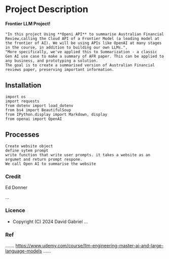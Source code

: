# Project Description

####  Frontier LLM Project!
    "In this project Using **Openi API** to summarise Australian Financial Review,calling the Cloud API of a Frontier Model (a leading model at the frontier of AI). We will be using APIs like OpenAI at many stages in the course, in addition to building our own LLMs.",
    "More specifically, we've applied this to Summarization - a classic Gen AI use case to make a summary of AFR paper. This can be applied to any business, and prototyping a solution.
    The goal is to create a summarised version of Australian Financial reviews paper, preserving important information.


## Installation
```
import os
import requests
from dotenv import load_dotenv
from bs4 import BeautifulSoup
from IPython.display import Markdown, display
from openai import OpenAI
```
## Processes
```
Create website object
define sytem prompt
write function that write user prompts. it takes a website as an argumet and return prompt respone.
We call Open AI to summarise the website

```



### Credit #####
 Ed Donner

...
### Licence 
 - Copyright (C) 2024 David Gabriel
...

### Ref
.......
https://www.udemy.com/course/llm-engineering-master-ai-and-large-language-models
......
